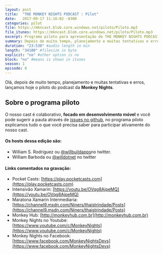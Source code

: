 ```yaml
---
layout: post
title:  "THE MONKEY NIGHTS PODCAST : Pilot"
date:   2017-09-17 11:16:02 -0300
categories: pilot
file: https://mkncast.blob.core.windows.net/piloto/Piloto.mp3
file_itunes: https://mkncast.blob.core.windows.net/piloto/Piloto.mp3
excerpt: Programa piloto para apresentação do THE MONKEY NIGHTS PODCAST (TMNP)
summary: Depois de muito tempo, planejamento e muitas tentativas e erros, lançamos hoje o piloto do podcast da Monkey Nights..
duration: "23:530" #audio length in min
length: "34100" #filesize in byte
explicit: "no" #other option is no
block: "no" #means is shown in itunes
season: 1
episode: 0
---
```


Olá, depois de muito tempo, planejamento e muitas tentativas e erros, lançamos hoje o piloto do podcast da **Monkey Nights**.

## Sobre o programa piloto

O nosso cast é colaborativo, **focado em desenvolvimento móvel** e você pode sugerir a pauta através de [issues no github](https://github.com/MonkeyNights/podcast/issues), no programa piloto explicamos tudo o que você precisa saber para participar ativamente do nosso cast.

#### Os hosts dessa edição são:

* William S. Rodriguez ou [@willbuildapps](https://twitter.com/willbuildapps)no twitter.
* William Barboda ou [@willdotnet](https://twitter.com/willdotnet) no twitter

#### Links comentados na gravação:

* Pocket Casts: [https://play.pocketcasts.com](https://play.pocketcasts.com)
* Intensivão Xamarin: [https://youtu.be/OVqg8AjpeMQ](https://youtu.be/OVqg8AjpeMQ)
* Maratona Xamarin Intermediaria: [https://channel9.msdn.com/Niners/thaistrindade/Posts](https://channel9.msdn.com/Niners/thaistrindade/Posts)
* Monkey Hub: [http://monkeyhub.com.br](http://monkeyhub.com.br)
* Monkey Nights no Youtube: [https://www.youtube.com/c/MonkeyNights](https://www.youtube.com/c/MonkeyNights)
* Monkey Nights no Facebook: [https://www.facebook.com/MonkeyNightsDevs](https://www.facebook.com/MonkeyNightsDevs)
